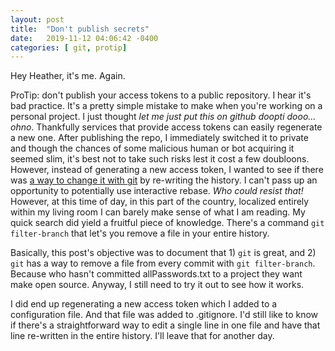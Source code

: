 ```yaml
---
layout: post
title:  "Don't publish secrets"
date:   2019-11-12 04:06:42 -0400
categories: [ git, protip]
---
```


Hey Heather, it's me. Again.

ProTip: don't publish your access tokens to a public repository. I hear it's bad
practice. It's a pretty simple mistake to make when you're working on a personal
project. I just thought *let me just put this on github doopti dooo...  ohno*.
Thankfully services that provide access tokens can easily regenerate a new one.
After publishing the repo, I immediately switched it to private and though the
chances of some malicious human or bot acquiring it seemed slim, it's best not
to take such risks lest it cost a few doubloons. However, instead of generating
a new access token, I wanted to see if there was [a way to change it with
git][git-rewrite-history] by re-writing the history. I can't pass up an
opportunity to potentially use interactive rebase. *Who could resist that!*
However, at this time of day, in this part of the country, localized entirely
within my living room I can barely make sense of what I am reading. My quick
search did yield a fruitful piece of knowledge. There's a command `git
filter-branch` that let's you remove a file in your entire history.

Basically, this post's objective was to document that 1) `git` is great, and 2)
`git` has a way to remove a file from every commit with `git filter-branch`.
Because who hasn't committed allPasswords.txt to a project they want make open
source. Anyway, I still need to try it out to see how it works.

I did end up regenerating a new access token which I added to a configuration
file. And that file was added to .gitignore. I'd still like to know if there's a
straightforward way to edit a single line in one file and have that line
re-written in the entire history. I'll leave that for another day.

[git-rewrite-history]: https://git-scm.com/book/en/v2/Git-Tools-Rewriting-History
